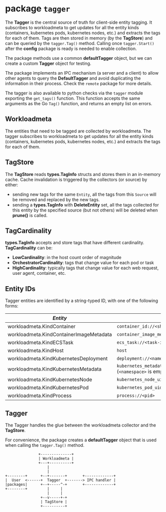 # package `tagger`

The **Tagger** is the central source of truth for client-side entity tagging. It
subscribes to workloadmeta to get updates for all the entity kinds (containers,
kubernetes pods, kubernetes nodes, etc.) and extracts the tags for each of them.
Tags are then stored in memory (by the **TagStore**) and can be queried by the
`tagger.Tag()` method. Calling once `tagger.Start()` after the **config**
package is ready is needed to enable collection.

The package methods use a common **defaultTagger** object, but we can create
a custom **Tagger** object for testing.

The package implements an IPC mechanism (a server and a client) to allow other
agents to query the **DefaultTagger** and avoid duplicating the information in
their process. Check the `remote` package for more details.

The tagger is also available to python checks via the `tagger` module exporting
the `get_tags()` function. This function accepts the same arguments as the Go `Tag()`
function, and returns an empty list on errors.

## Workloadmeta

The entities that need to be tagged are collected by workloadmeta. The tagger
subscribes to workloadmeta to get updates for all the entity kinds (containers,
kubernetes pods, kubernetes nodes, etc.) and extracts the tags for each of them.

## TagStore

The **TagStore** reads **types.TagInfo** structs and stores them in an in-memory
cache. Cache invalidation is triggered by the collectors (or source) by either:

* sending new tags for the same `Entity`, all the tags from this `Source`
  will be removed and replaced by the new tags.
* sending a **types.TagInfo** with **DeleteEntity** set, all the tags collected for
  this entity by the specified source (but not others) will be deleted when
  **prune()** is called.

## TagCardinality

**types.TagInfo** accepts and store tags that have different cardinality. **TagCardinality** can be:

* **LowCardinality**: in the host count order of magnitude
* **OrchestratorCardinality**: tags that change value for each pod or task
* **HighCardinality**: typically tags that change value for each web request, user agent, container, etc.

## Entity IDs

Tagger entities are identified by a string-typed ID, with one of the following forms:

<!-- NOTE: a similar table appears in comp/core/autodiscovery/README.md; please keep both in sync -->
| *Entity*                                | *ID*                                                                                                         |
|-----------------------------------------|--------------------------------------------------------------------------------------------------------------|
| workloadmeta.KindContainer              | `container_id://<sha>`                                                                                       |
| workloadmeta.KindContainerImageMetadata | `container_image_metadata://<sha>`                                                                           |
| workloadmeta.KindECSTask                | `ecs_task://<task-id>`                                                                                       |
| workloadmeta.KindHost                   | `host`                                                                                                       |
| workloadmeta.KindKubernetesDeployment   | `deployment://<namespace>/<name>`                                                                            |
| workloadmeta.KindKubernetesMetadata     | `kubernetes_metadata://<resourceType>/<namespace>/<name>` (`<namespace>` is empty in cluster-scoped objects) |
| workloadmeta.KindKubernetesNode         | `kubernetes_node_uid://<name>`                                                                               |
| workloadmeta.KindKubernetesPod          | `kubernetes_pod_uid://<uid>`                                                                                 |
| workloadmeta.KindProcess                | `process://<pid>`                                                                                            |

## Tagger

The Tagger handles the glue between the workloadmeta collector and the
**TagStore**.

For convenience, the package creates a **defaultTagger** object that is used
when calling the `tagger.Tag()` method.

                   +--------------+
                   | Workloadmeta |
                   +---+----------+
                       |
                       |
    +--------+      +--+-------+       +-------------+
    |  User  <------+  Tagger  +-------> IPC handler |
    |packages|      +--+-----^-+       +-------------+
    +--------+         |     |
                       |     |
                    +--v-----+-+
                    | TagStore |
                    +----------+
